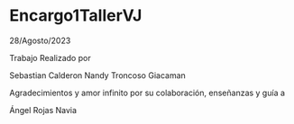 # Encargo1TallerVJ

28/Agosto/2023

Trabajo Realizado por

Sebastian Calderon
Nandy Troncoso Giacaman


Agradecimientos y amor infinito por su colaboración, enseñanzas y guía a 

Ángel Rojas Navia